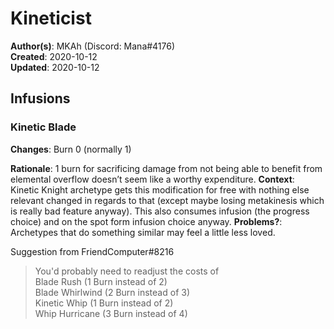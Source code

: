# Kineticist

**Author(s)**: MKAh (Discord: Mana#4176)  
**Created**: 2020-10-12  
**Updated**: 2020-10-12

## Infusions

### Kinetic Blade

**Changes**: Burn 0 (normally 1)

**Rationale**: 1 burn for sacrificing damage from not being able to benefit from elemental overflow doesn’t seem like a worthy expenditure.
**Context**: Kinetic Knight archetype gets this modification for free with nothing else relevant changed in regards to that (except maybe losing metakinesis which is really bad feature anyway). This also consumes infusion (the progress choice) and on the spot form infusion choice anyway.
**Problems?**: Archetypes that do something similar may feel a little less loved.

Suggestion from FriendComputer#8216  
>  You'd probably need to readjust the costs of  
>   Blade Rush (1 Burn instead of 2)  
>   Blade Whirlwind (2 Burn instead of 3)  
>   Kinetic Whip (1 Burn instead of 2)  
>   Whip Hurricane (3 Burn instead of 4)